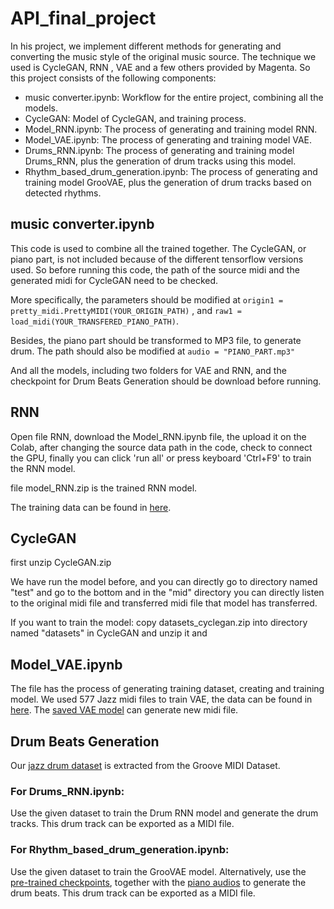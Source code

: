 # API_final_project
In his project, we implement different methods for generating and converting the music style of the original music source. The technique we used is CycleGAN, RNN , VAE  and a few others provided by Magenta. So this project consists of the following components:
* music converter.ipynb: Workflow for the entire project, combining all the models.
* CycleGAN: Model of CycleGAN, and training process.
* Model_RNN.ipynb: The process of generating and training model RNN.
* Model_VAE.ipynb: The process of generating and training model VAE.
* Drums_RNN.ipynb: The process of generating and training model Drums_RNN, plus the generation of drum tracks using this model.
* Rhythm_based_drum_generation.ipynb: The process of generating and training model GrooVAE, plus the generation of drum tracks based on detected rhythms.


## music converter.ipynb
This code is used to combine all the trained together. The CycleGAN, or piano part, is not included because of the different tensorflow versions used. So before running this code, the path of the source midi and the generated midi for CycleGAN need to be checked.

More specifically, the parameters should be modified at 
`origin1 = pretty_midi.PrettyMIDI(YOUR_ORIGIN_PATH)`
, and 
`raw1 = load_midi(YOUR_TRANSFERED_PIANO_PATH)`.

Besides, the piano part should be transformed to MP3 file, to generate drum. The path should also be modified at `audio = "PIANO_PART.mp3"`

And all the models, including two folders for VAE and RNN, and the checkpoint for Drum Beats Generation should be download before running.

## RNN
Open file RNN, download the Model_RNN.ipynb file, the upload it on the Colab, after changing the source data path in the code, check to connect the GPU, finally you can click 'run all' or press keyboard 'Ctrl+F9' to train the RNN model.

file model_RNN.zip is the trained RNN model.

The training data can be found in [here](https://jazzomat.hfm-weimar.de/dbformat/dboverview.html).

## CycleGAN
first unzip CycleGAN.zip

We have run the model before, and you can directly go to directory named "test" and go to the bottom and in
the "mid" directory you can directly listen to the original midi file and transferred midi file that model has transferred.

If you want to train the model: 
copy datasets_cyclegan.zip into directory named "datasets" in CycleGAN and unzip it and 

## Model_VAE.ipynb
The file has the process of generating training dataset, creating and training model. We used 577 Jazz midi files to train VAE, the data can be found in [here](https://drive.google.com/file/d/1xksnOS46bODSO5KCXClWml62pFDMSVs2/view?usp=sharing). The [saved VAE model](https://drive.google.com/drive/folders/1SxSvm-Sb2oyRVAC6BfBhctF5h8qmLsWc?usp=sharing) can generate new midi file.



## Drum Beats Generation
Our [jazz drum dataset](https://drive.google.com/drive/folders/1yZLWngJaPGHvzYkk1-NpkQiJE5bJePuF?usp=share_link) is extracted from the Groove MIDI Dataset. 
### For Drums_RNN.ipynb:
Use the given dataset to train the Drum RNN model and generate the drum tracks. This drum track can be exported as a MIDI file.
### For Rhythm_based_drum_generation.ipynb:
Use the given dataset to train the GrooVAE model. 
Alternatively, use the [pre-trained checkpoints](https://drive.google.com/drive/folders/1dVZJJV39-RuQaWFAPgRLkGIJAmHTiKT6?usp=share_link), together with the [piano audios](https://drive.google.com/drive/folders/1e5Em3_YSPlXW3_IEvppskGIqBFwzllTY?usp=share_link) to generate the drum beats. This drum track can be exported as a MIDI file.
